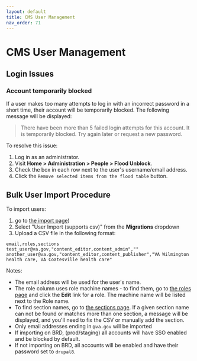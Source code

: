 ```yaml
---
layout: default
title: CMS User Management
nav_order: 71
---
```


# CMS User Management

## Login Issues

### Account temporarily blocked

If a user makes too many attempts to log in with an incorrect password in a short time, their account will be temporarily blocked. The following message will be displayed:

> There have been more than 5 failed login attempts for this account. It is temporarily blocked. Try again later or request a new password.

To resolve this issue:
1. Log in as an administrator.
1. Visit **Home > Administration > People > Flood Unblock**.
1. Check the box in each row next to the user's username/email address.
1. Click the `Remove selected items from the flood table` button.

## Bulk User Import Procedure

To import users:

1. go to [the import page](https://prod.cms.va.gov/admin/content/migrate_source_ui))
1. Select "User Import (supports csv)" from the **Migrations** dropdown
1. Upload a CSV file in the following format:
```
email,roles,sections
test_user@va.gov,"content_editor,content_admin",""
another_user@va.gov,"content_editor,content_publisher","VA Wilmington health care, VA Coatesville health care"
```

Notes:
- The email address will be used for the user's name.
- The role column uses role machine names - to find them, go to [the roles page](https://prod.cms.va.gov/admin/people/roles) and click the **Edit** link for a role. The machine name will be listed next to the Role name.
- To find section names, go to [the sections page](https://prod.cms.va.gov/admin/structure/taxonomy/manage/administration/overview). If a given section name can not be found or matches more than one section, a message will be displayed, and you'll need to fix the CSV or manually add the section.
- Only email addresses ending in `@va.gov` will be imported
- If importing on BRD, (prod/staging) all accounts will have SSO enabled and be blocked by default.
- If not importing on BRD, all accounts will be enabled and have their password set to `drupal8`.
